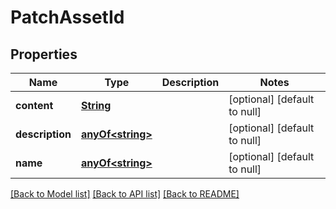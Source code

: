 # PatchAssetId
## Properties

Name | Type | Description | Notes
------------ | ------------- | ------------- | -------------
**content** | [**String**](string.md) |  | [optional] [default to null]
**description** | [**anyOf&lt;string&gt;**](anyOf&lt;string&gt;.md) |  | [optional] [default to null]
**name** | [**anyOf&lt;string&gt;**](anyOf&lt;string&gt;.md) |  | [optional] [default to null]

[[Back to Model list]](../README.md#documentation-for-models) [[Back to API list]](../README.md#documentation-for-api-endpoints) [[Back to README]](../README.md)

